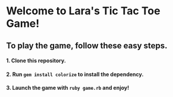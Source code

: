 # Welcome to Lara's Tic Tac Toe Game! 

## To play the game, follow these easy steps. 

#### 1. Clone this repository.
#### 2. Run `gem install colorize` to install the dependency. 
#### 3. Launch the game with `ruby game.rb` and enjoy!


